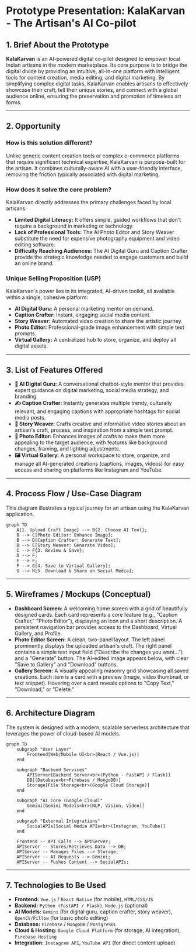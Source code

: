 # Prototype Presentation: KalaKarvan - The Artisan's AI Co-pilot

## 1. Brief About the Prototype

**KalaKarvan** is an AI-powered digital co-pilot designed to empower local Indian artisans in the modern marketplace. Its core purpose is to bridge the digital divide by providing an intuitive, all-in-one platform with intelligent tools for content creation, media editing, and digital marketing. By simplifying complex digital tasks, KalaKarvan enables artisans to effectively showcase their craft, tell their unique stories, and connect with a global audience online, ensuring the preservation and promotion of timeless art forms.

---

## 2. Opportunity

### How is this solution different?
Unlike generic content creation tools or complex e-commerce platforms that require significant technical expertise, KalaKarvan is purpose-built for the artisan. It combines culturally-aware AI with a user-friendly interface, removing the friction typically associated with digital marketing.

### How does it solve the core problem?
KalaKarvan directly addresses the primary challenges faced by local artisans:
- **Limited Digital Literacy:** It offers simple, guided workflows that don't require a background in marketing or technology.
- **Lack of Professional Tools:** The AI Photo Editor and Story Weaver substitute the need for expensive photography equipment and video editing software.
- **Difficulty Reaching Audiences:** The AI Digital Guru and Caption Crafter provide the strategic knowledge needed to engage customers and build an online brand.

### Unique Selling Proposition (USP)
KalaKarvan's power lies in its integrated, AI-driven toolkit, all available within a single, cohesive platform:
- **AI Digital Guru:** A personal marketing mentor on demand.
- **Caption Crafter:** Instant, engaging social media content.
- **Story Weaver:** Automated video creation to share the artistic journey.
- **Photo Editor:** Professional-grade image enhancement with simple text prompts.
- **Virtual Gallery:** A centralized hub to store, organize, and deploy all digital assets.

---

## 3. List of Features Offered

- **🧠 AI Digital Guru:** A conversational chatbot-style mentor that provides expert guidance on digital marketing, social media strategy, and branding.
- **✍️ Caption Crafter:** Instantly generates multiple trendy, culturally relevant, and engaging captions with appropriate hashtags for social media posts.
- **🎥 Story Weaver:** Crafts creative and informative video stories about an artisan's craft, process, and inspiration from a simple text prompt.
- **🎨 Photo Editor:** Enhances images of crafts to make them more appealing to the target audience, with features like background changes, framing, and lighting adjustments.
- **🖼️ Virtual Gallery:** A personal workspace to store, organize, and manage all AI-generated creations (captions, images, videos) for easy access and sharing on platforms like Instagram and YouTube.

---

## 4. Process Flow / Use-Case Diagram

This diagram illustrates a typical journey for an artisan using the KalaKarvan application.

```mermaid
graph TD
    A[1. Upload Craft Image] --> B{2. Choose AI Tool};
    B --> C[Photo Editor: Enhance Image];
    B --> D[Caption Crafter: Generate Text];
    B --> E[Story Weaver: Generate Video];
    C --> F{3. Review & Save};
    D --> F;
    E --> F;
    F --> G[4. Save to Virtual Gallery];
    G --> H[5. Download & Share on Social Media];
```

---

## 5. Wireframes / Mockups (Conceptual)

- **Dashboard Screen:** A welcoming home screen with a grid of beautifully designed cards. Each card represents a core feature (e.g., "Caption Crafter," "Photo Editor"), displaying an icon and a short description. A persistent navigation bar provides access to the Dashboard, Virtual Gallery, and Profile.
- **Photo Editor Screen:** A clean, two-panel layout. The left panel prominently displays the uploaded artisan's craft. The right panel contains a simple text input field ("Describe the changes you want...") and a "Generate" button. The AI-edited image appears below, with clear "Save to Gallery" and "Download" buttons.
- **Gallery Screen:** A visually appealing masonry grid showcasing all saved creations. Each item is a card with a preview (image, video thumbnail, or text snippet). Hovering over a card reveals options to "Copy Text," "Download," or "Delete."

---

## 6. Architecture Diagram

The system is designed with a modern, scalable serverless architecture that leverages the power of cloud-based AI models.

```mermaid
graph TD
    subgraph "User Layer"
        Frontend[Web/Mobile UI<br>(React / Vue.js)]
    end

    subgraph "Backend Services"
        APIServer[Backend Server<br>(Python - FastAPI / Flask)]
        DB[(Database<br>Firebase / MongoDB)]
        Storage[File Storage<br>(Google Cloud Storage)]
    end

    subgraph "AI Core (Google Cloud)"
        Gemini[Gemini Models<br>(NLP, Vision, Video)]
    end
    
    subgraph "External Integrations"
        SocialAPIs[Social Media APIs<br>(Instagram, YouTube)]
    end

    Frontend -- API Calls --> APIServer;
    APIServer -- Stores/Retrieves Data --> DB;
    APIServer -- Manages Files --> Storage;
    APIServer -- AI Requests --> Gemini;
    APIServer -- Pushes Content --> SocialAPIs;
```
---

## 7. Technologies to Be Used

- **Frontend:** `Vue.js` / `React Native` (for mobile), `HTML/CSS/JS`
- **Backend:** `Python (FastAPI / Flask)`, `Node.js` (optional)
- **AI Models:** `Gemini` (for digital guru, caption crafter, story weaver), `OpenCV/Pillow` (for basic photo editing)
- **Database:** `Firebase` / `MongoDB` / `PostgreSQL`
- **Cloud & Hosting:** `Google Cloud Platform` (for storage, AI integration), `Firebase Hosting`
- **Integration:** `Instagram API`, `YouTube API` (for direct content upload)
